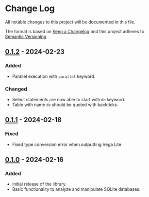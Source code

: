 # Change Log

All notable changes to this project will be documented in this file.

The format is based on [Keep a Changelog](http://keepachangelog.com/)
and this project adheres to [Semantic Versioning](http://semver.org/).

## [0.1.2] - 2024-02-23

### Added

- Parallel execution with `parallel` keyword.

### Changed

- Select statements are now able to start with `do` keyword.
- Table with name `do` should be quoted with backticks.

## [0.1.1] - 2024-02-18

### Fixed

- Fixed type conversion error when outputting Vega Lite

## [0.1.0] - 2024-02-16

### Added

- Initial release of the library.
- Basic functionality to analyze and manipulate SQLite databases.

[0.1.2]: https://github.com/mandel59/erq/releases/tag/v0.1.2
[0.1.1]: https://github.com/mandel59/erq/releases/tag/v0.1.1
[0.1.0]: https://github.com/mandel59/erq/releases/tag/v0.1.0
